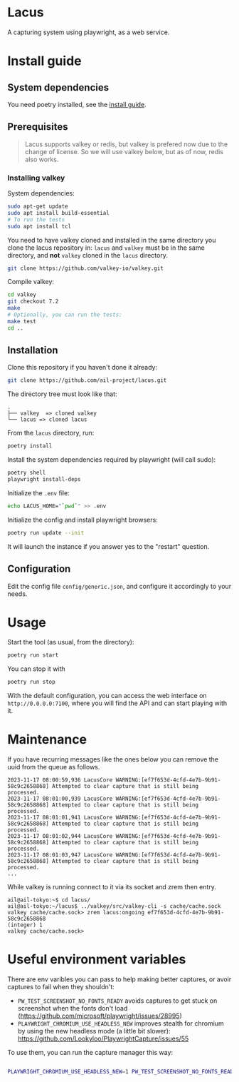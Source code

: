 # Lacus

A capturing system using playwright, as a web service.

# Install guide

## System dependencies

You need poetry installed, see the [install guide](https://python-poetry.org/docs/).

## Prerequisites

> Lacus supports valkey or redis, but valkey is prefered now due to the change of license. So we will use valkey below, but as of now, redis also works.

### Installing valkey

System dependencies:

```bash
sudo apt-get update
sudo apt install build-essential
# To run the tests 
sudo apt install tcl
```

You need to have valkey cloned and installed in the same directory you clone the lacus repository in:
`lacus` and `valkey` must be in the same directory, and **not** `valkey` cloned in the `lacus` directory.

```bash
git clone https://github.com/valkey-io/valkey.git
```

Compile valkey:

```bash
cd valkey
git checkout 7.2
make
# Optionally, you can run the tests:
make test
cd ..
```

## Installation

Clone this repository if you haven't done it already:

```bash
git clone https://github.com/ail-project/lacus.git
```

The directory tree must look like that:

```
.
├── valkey  => cloned valkey
└── lacus => cloned lacus
```

From the `lacus` directory, run:

```bash
poetry install
```

Install the system dependencies required by playwright (will call sudo):

```bash
poetry shell
playwright install-deps
```

Initialize the `.env` file:

```bash
echo LACUS_HOME="`pwd`" >> .env
```

Initialize the config and install playwright browsers:

```bash
poetry run update --init
```

It will launch the instance if you answer yes to the "restart" question.

## Configuration

Edit the config file `config/generic.json`, and configure it accordingly to your needs.

# Usage

Start the tool (as usual, from the directory):

```bash
poetry run start
```

You can stop it with

```bash
poetry run stop
```

With the default configuration, you can access the web interface on `http://0.0.0.0:7100`,
where you will find the API and can start playing with it.

# Maintenance

If you have recurring messages like the ones below you can remove the uuid from the queue as follows.

```
2023-11-17 08:00:59,936 LacusCore WARNING:[ef7f653d-4cfd-4e7b-9b91-58c9c2658868] Attempted to clear capture that is still being processed.
2023-11-17 08:01:00,939 LacusCore WARNING:[ef7f653d-4cfd-4e7b-9b91-58c9c2658868] Attempted to clear capture that is still being processed.
2023-11-17 08:01:01,941 LacusCore WARNING:[ef7f653d-4cfd-4e7b-9b91-58c9c2658868] Attempted to clear capture that is still being processed.
2023-11-17 08:01:02,944 LacusCore WARNING:[ef7f653d-4cfd-4e7b-9b91-58c9c2658868] Attempted to clear capture that is still being processed.
2023-11-17 08:01:03,947 LacusCore WARNING:[ef7f653d-4cfd-4e7b-9b91-58c9c2658868] Attempted to clear capture that is still being processed.
...
```


While valkey is running connect to it via its socket and zrem then entry.

```
ail@ail-tokyo:~$ cd lacus/
ail@ail-tokyo:~/lacus$ ../valkey/src/valkey-cli -s cache/cache.sock
valkey cache/cache.sock> zrem lacus:ongoing ef7f653d-4cfd-4e7b-9b91-58c9c2658868
(integer) 1
valkey cache/cache.sock>
```

# Useful environment variables

There are env varibles you can pass to help making better captures, or avoir captures to fail when they shouldn't:

* `PW_TEST_SCREENSHOT_NO_FONTS_READY` avoids captures to get stuck on screenshot when the fonts don't load (https://github.com/microsoft/playwright/issues/28995)
* `PLAYWRIGHT_CHROMIUM_USE_HEADLESS_NEW` improves stealth for chromium by using the new headless mode (a little bit slower): https://github.com/Lookyloo/PlaywrightCapture/issues/55

To use them, you can run the capture manager this way:

```bash

PLAYWRIGHT_CHROMIUM_USE_HEADLESS_NEW=1 PW_TEST_SCREENSHOT_NO_FONTS_READY=1 capture_manager
```
